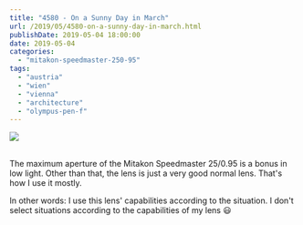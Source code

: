 ```yaml
---
title: "4580 - On a Sunny Day in March"
url: /2019/05/4580-on-a-sunny-day-in-march.html
publishDate: 2019-05-04 18:00:00
date: 2019-05-04
categories: 
  - "mitakon-speedmaster-250-95"
tags: 
  - "austria"
  - "wien"
  - "vienna"
  - "architecture"
  - "olympus-pen-f"
---
```

<div class="container">
<div class="center"><a target="_blank" href="https://d25zfm9zpd7gm5.cloudfront.net/1200x1200/2018/20180313_180446_lr.jpg"><img class="webfeedsFeaturedVisual" src="https://d25zfm9zpd7gm5.cloudfront.net/0600x0600/2018/20180313_180446_lr.jpg" /></a></div>
</div>
<br />

The maximum aperture of the Mitakon Speedmaster 25/0.95 is a bonus
in low light. Other than that, the lens is just a very good normal
lens. That's how I use it mostly.

In other words: I use this lens' capabilities according to the
situation. I don't select situations according to the capabilities
of my lens :smiley: